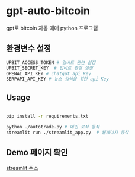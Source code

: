 # gpt-auto-bitcoin

gpt로 bitcoin 자동 매매 python 프로그램

## 환경변수 설정

```bash
UPBIT_ACCESS_TOKEN # 업비트 관련 설정
UPBIT_SECRET_KEY  # 업비트 관련 설정
OPENAI_API_KEY # chatgpt api Key
SERPAPI_API_KEY # 뉴스 검색을 위한 api Key

```

## Usage

```bash

pip install -r requirements.txt

python ./autotrade.py # 메인 로직 동작
streamlit run ./streamlit_app.py  # 웹페이지 동작
```

## Demo 페이지 확인

[streamlit 주소](http://52.78.57.210:8501/)
